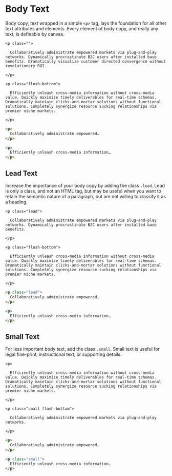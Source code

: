 # Body Text

Body copy, text wrapped in a simple `<p>` tag, lays the foundation for all other text attributes and elements.  Every element of body copy, and really any text, is definable by canvas.

<div class="panel flush-bottom">

  <div class="panel-cell">

    <p class="">

      Collaboratively administrate empowered markets via plug-and-play networks. Dynamically procrastinate B2C users after installed base benefits. Dramatically visualize customer directed convergence without revolutionary ROI.

    </p>

    <p class="flush-bottom">

      Efficiently unleash cross-media information without cross-media value. Quickly maximize timely deliverables for real-time schemas. Dramatically maintain clicks-and-mortar solutions without functional solutions. Completely synergize resource sucking relationships via premier niche markets.

    </p>

  </div>

  <div class="panel-cell panel-cell-light panel-cell-code-block" markdown="1">

```html
<p>
  Collaboratively administrate empowered…
</p>

<p>
  Efficiently unleash cross-media information…
</p>
```

  </div>

</div>

## Lead Text

Increase the importance of your body copy by adding the class `.lead`. Lead is only a class, and not an HTML tag, but may be useful when you want to retain the semantic nature of a paragraph, but are not willing to classify it as a heading.

<div class="panel flush-bottom">

  <div class="panel-cell">

    <p class="lead">

      Collaboratively administrate empowered markets via plug-and-play networks. Dynamically procrastinate B2C users after installed base benefits.

    </p>

    <p class="flush-bottom">

      Efficiently unleash cross-media information without cross-media value. Quickly maximize timely deliverables for real-time schemas. Dramatically maintain clicks-and-mortar solutions without functional solutions. Completely synergize resource sucking relationships via premier niche markets.

    </p>

  </div>

  <div class="panel-cell panel-cell-light panel-cell-code-block" markdown="1">

```html
<p class="lead">
  Collaboratively administrate empowered…
</p>

<p>
  Efficiently unleash cross-media information…
</p>
```

  </div>

</div>

## Small Text

For less important body text, add the class `.small`. Small text is useful for legal fine-print, instructional text, or supporting details.

<div class="panel flush-bottom">

  <div class="panel-cell">

    <p>

      Efficiently unleash cross-media information without cross-media value. Quickly maximize timely deliverables for real-time schemas. Dramatically maintain clicks-and-mortar solutions without functional solutions. Completely synergize resource sucking relationships via premier niche markets.

    </p>

    <p class="small flush-bottom">

      Collaboratively administrate empowered markets via plug-and-play networks.

    </p>

  </div>

  <div class="panel-cell panel-cell-light panel-cell-code-block" markdown="1">

```html
<p>
  Collaboratively administrate empowered…
</p>

<p class="small">
  Efficiently unleash cross-media information…
</p>
```

  </div>

</div>
